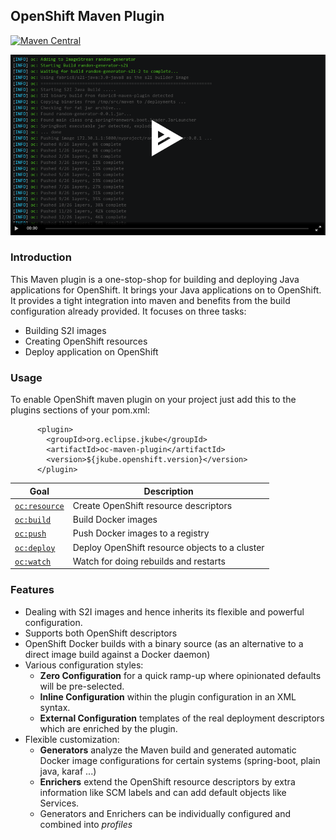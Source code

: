 ## OpenShift Maven Plugin

[![Maven Central](https://img.shields.io/maven-central/v/org.eclipse.jkube/openshift-maven-plugin.svg?label=Maven%20Central)](https://search.maven.org/search?q=g:%22org.eclipse.jkube%22%20AND%20a:%22openshift-maven-plugin%22)

[![Sample Demo](omp.png)](https://asciinema.org/a/335743)

### Introduction
This Maven plugin is a one-stop-shop for building and deploying Java applications for OpenShift. It brings your Java applications on to OpenShift. It provides a tight integration into maven and benefits from the build configuration already provided. It focuses on three tasks:
+ Building S2I images
+ Creating OpenShift resources
+ Deploy application on OpenShift

### Usage
To enable OpenShift maven plugin on your project just add this to the plugins sections of your pom.xml:

```
      <plugin>
        <groupId>org.eclipse.jkube</groupId>
        <artifactId>oc-maven-plugin</artifactId>
        <version>${jkube.openshift.version}</version>
      </plugin>
```

| Goal                                          | Description                           |
| --------------------------------------------- | ------------------------------------- |
| [`oc:resource`](https://www.eclipse.org/jkube/docs/openshift-maven-plugin#oc:resource) | Create OpenShift resource descriptors |
| [`oc:build`](https://www.eclipse.org/jkube/docs/openshift-maven-plugin#oc:build) | Build Docker images |
| [`oc:push`](https://www.eclipse.org/jkube/docs/openshift-maven-plugin#oc:push) | Push Docker images to a registry  |
| [`oc:deploy`](https://www.eclipse.org/jkube/docs/openshift-maven-plugin#oc:deploy) | Deploy OpenShift resource objects to a cluster  |
| [`oc:watch`](https://www.eclipse.org/jkube/docs/openshift-maven-plugin#oc:watch) | Watch for doing rebuilds and restarts |

### Features

* Dealing with S2I images and hence inherits its flexible and powerful configuration.
* Supports both OpenShift descriptors
* OpenShift Docker builds with a binary source (as an alternative to a direct image build against a Docker daemon)
* Various configuration styles:
  * **Zero Configuration** for a quick ramp-up where opinionated defaults will be pre-selected.
  * **Inline Configuration** within the plugin configuration in an XML syntax.
  * **External Configuration** templates of the real deployment descriptors which are enriched by the plugin.
* Flexible customization:
  * **Generators** analyze the Maven build and generated automatic Docker image configurations for certain systems (spring-boot, plain java, karaf ...)
  * **Enrichers** extend the  OpenShift resource descriptors by extra information like SCM labels and can add default objects like Services.
  * Generators and Enrichers can be individually configured and combined into *profiles*

